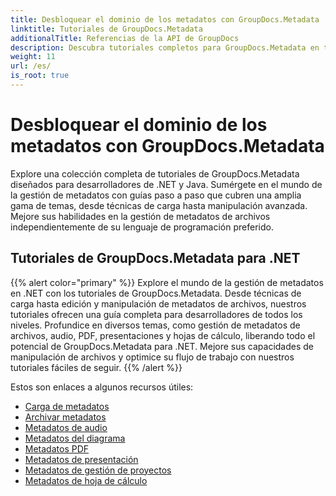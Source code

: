 ```yaml
---
title: Desbloquear el dominio de los metadatos con GroupDocs.Metadata
linktitle: Tutoriales de GroupDocs.Metadata
additionalTitle: Referencias de la API de GroupDocs
description: Descubra tutoriales completos para GroupDocs.Metadata en todas las plataformas. Domine la gestión de metadatos en .NET y Java sin esfuerzo.
weight: 11
url: /es/
is_root: true
---
```


# Desbloquear el dominio de los metadatos con GroupDocs.Metadata


Explore una colección completa de tutoriales de GroupDocs.Metadata diseñados para desarrolladores de .NET y Java. Sumérgete en el mundo de la gestión de metadatos con guías paso a paso que cubren una amplia gama de temas, desde técnicas de carga hasta manipulación avanzada. Mejore sus habilidades en la gestión de metadatos de archivos independientemente de su lenguaje de programación preferido.

## Tutoriales de GroupDocs.Metadata para .NET
{{% alert color="primary" %}}
Explore el mundo de la gestión de metadatos en .NET con los tutoriales de GroupDocs.Metadata. Desde técnicas de carga hasta edición y manipulación de metadatos de archivos, nuestros tutoriales ofrecen una guía completa para desarrolladores de todos los niveles. Profundice en diversos temas, como gestión de metadatos de archivos, audio, PDF, presentaciones y hojas de cálculo, liberando todo el potencial de GroupDocs.Metadata para .NET. Mejore sus capacidades de manipulación de archivos y optimice su flujo de trabajo con nuestros tutoriales fáciles de seguir.
{{% /alert %}}

Estos son enlaces a algunos recursos útiles:
 
- [Carga de metadatos](./net/metadata-loading/)
- [Archivar metadatos](./net/archive-metadata/)
- [Metadatos de audio](./net/audio-metadata/)
- [Metadatos del diagrama](./net/diagram-metadata/)
- [Metadatos PDF](./net/pdf-metadata/)
- [Metadatos de presentación](./net/presentation-metadata/)
- [Metadatos de gestión de proyectos](./net/project-management-metadata/)
- [Metadatos de hoja de cálculo](./net/spreadsheet-metadata/)



